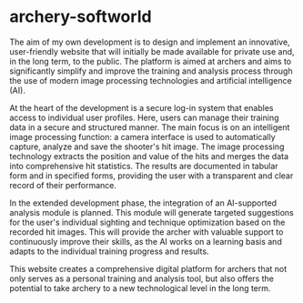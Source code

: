 # archery-softworld

The aim of my own development is to design and implement an innovative, user-friendly website that will initially be made available for private use and, in the long term, to the public. The platform is aimed at archers and aims to significantly simplify and improve the training and analysis process through the use of modern image processing technologies and artificial intelligence (AI).

At the heart of the development is a secure log-in system that enables access to individual user profiles. Here, users can manage their training data in a secure and structured manner. The main focus is on an intelligent image processing function: a camera interface is used to automatically capture, analyze and save the shooter's hit image. The image processing technology extracts the position and value of the hits and merges the data into comprehensive hit statistics. The results are documented in tabular form and in specified forms, providing the user with a transparent and clear record of their performance.

In the extended development phase, the integration of an AI-supported analysis module is planned. This module will generate targeted suggestions for the user's individual sighting and technique optimization based on the recorded hit images. This will provide the archer with valuable support to continuously improve their skills, as the AI works on a learning basis and adapts to the individual training progress and results.

This website creates a comprehensive digital platform for archers that not only serves as a personal training and analysis tool, but also offers the potential to take archery to a new technological level in the long term.
